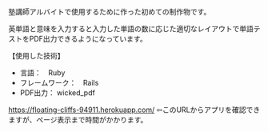 塾講師アルバイトで使用するために作った初めての制作物です。

英単語と意味を入力すると入力した単語の数に応じた適切なレイアウトで単語テストをPDF出力できるようになっています。

【使用した技術】
- 言語：　Ruby
- フレームワーク：　Rails
- PDF出力： wicked_pdf

https://floating-cliffs-94911.herokuapp.com/
⇦このURLからアプリを確認できますが、ページ表示まで時間がかかります。
